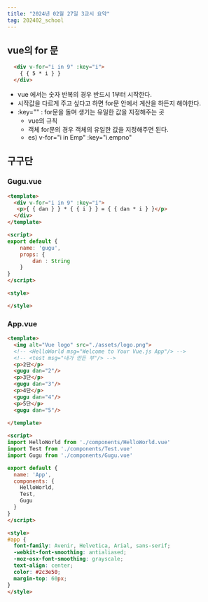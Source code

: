 ```yaml
---
title: "2024년 02월 27일 3교시 요약"
tag: 202402_school
---
```


## vue의 for 문

```html
  <div v-for="i in 9" :key="i">
    { { 5 * i } }
  </div>
```

- vue 에서는 숫자 반복의 경우 반드시 1부터 시작한다.
- 시작값을 다르게 주고 싶다고 하면 for문 안에서 계산을 하든지 해야한다.
- :key="" : for문을 돌며 생기는 유일한 값을 지정해주는 곳
  - vue의 규칙
  - 객체 for문의 경우 객체의 유일한 값을 지정해주면 된다.
  - es) v-for="i in Emp" :key="i.empno"

## 구구단

### Gugu.vue

```html
<template>
  <div v-for="i in 9" :key="i">
   <p>{ { dan } } * { { i } } = { { dan * i } }</p>
  </div>
</template>

<script>
export default {
    name: 'gugu',
    props: {
        dan : String
    }
}
</script>

<style>

</style>
```

### App.vue

```html
<template>
  <img alt="Vue logo" src="./assets/logo.png">
  <!-- <HelloWorld msg="Welcome to Your Vue.js App"/> -->
  <!-- <test msg="내가 만든 부"/> -->
  <p>2단</p>
  <gugu dan="2"/>
  <p>3단</p>
  <gugu dan="3"/>
  <p>4단</p>
  <gugu dan="4"/>
  <p>5단</p>
  <gugu dan="5"/>
  
</template>

<script>
import HelloWorld from './components/HelloWorld.vue'
import Test from './components/Test.vue'
import Gugu from './components/Gugu.vue'

export default {
  name: 'App',
  components: {
    HelloWorld,
    Test,
    Gugu
  }
}
</script>

<style>
#app {
  font-family: Avenir, Helvetica, Arial, sans-serif;
  -webkit-font-smoothing: antialiased;
  -moz-osx-font-smoothing: grayscale;
  text-align: center;
  color: #2c3e50;
  margin-top: 60px;
}
</style>
```